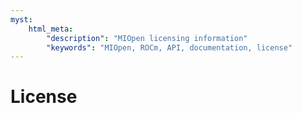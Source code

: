 ```yaml
---
myst:
    html_meta:
        "description": "MIOpen licensing information"
        "keywords": "MIOpen, ROCm, API, documentation, license"
---
```


# License

```{include} ../LICENSE.txt
```
